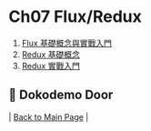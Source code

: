 # Ch07 Flux/Redux

1. [Flux 基礎概念與實戰入門](https://github.com/druckenclam/reactjs101/blob/en/Ch07/react-flux-introduction.md)
2. [Redux 基礎概念](https://github.com/druckenclam/reactjs101/blob/en/Ch07/react-redux-introduction.md)
3. [Redux 實戰入門](https://github.com/druckenclam/reactjs101/blob/en/Ch07/react-redux-real-world-example.md)

## :door: Dokodemo Door
| [Back to Main Page](https://github.com/druckenclam/reactjs101/tree/en) |
